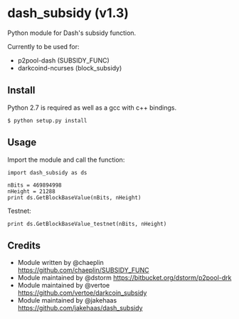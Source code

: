 dash_subsidy (v1.3)
==============================

Python module for Dash's subsidy function.

Currently to be used for:

* p2pool-dash (SUBSIDY_FUNC)
* darkcoind-ncurses (block_subsidy)


Install
-------

Python 2.7 is required as well as a gcc with c++ bindings.

    $ python setup.py install


Usage
-----

Import the module and call the function:

    import dash_subsidy as ds

    nBits = 469894998
    nHeight = 21288
    print ds.GetBlockBaseValue(nBits, nHeight)

Testnet:

    print ds.GetBlockBaseValue_testnet(nBits, nHeight)


Credits
-------

* Module written by @chaeplin https://github.com/chaeplin/SUBSIDY_FUNC
* Module maintained by @dstorm https://bitbucket.org/dstorm/p2pool-drk
* Module maintained by @vertoe https://github.com/vertoe/darkcoin_subsidy
* Module maintained by @jakehaas https://github.com/jakehaas/dash_subsidy
